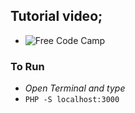 ## Tutorial video;
* ![Free Code Camp](https://www.youtube.com/watch?v=OK_JCtrrv-c&t=2072s)
### To Run
* *Open Terminal and type*
* `PHP -S localhost:3000 `